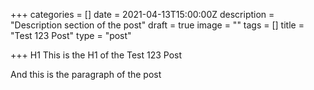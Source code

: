 +++
categories = []
date = 2021-04-13T15:00:00Z
description = "Description section of the post"
draft = true
image = ""
tags = []
title = "Test 123 Post"
type = "post"

+++
H1 This is the H1 of the Test 123 Post

And this is the paragraph of the post